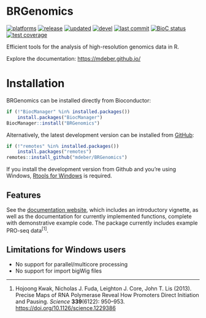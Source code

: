 
<!-- README.md is generated from README.Rmd. Please edit that file -->

# BRGenomics

<!-- badges: start (versions currently manual...) -->

[![platforms](https://img.shields.io/badge/platforms-linux%20%7C%20osx%20%7C%20win-yellow.svg)](https://bioconductor.org/checkResults/release/bioc-LATEST/BRGenomics/)
[![release](https://img.shields.io/badge/release%20version-1.12.0-navy.svg)](https://www.bioconductor.org/packages/BRGenomics)
[![updated](http://www.bioconductor.org/shields/lastcommit/release/bioc/BRGenomics.svg)](http://bioconductor.org/checkResults/devel/bioc-LATEST/BRGenomics/)
[![devel](https://img.shields.io/badge/devel%20version-1.13.0-orange.svg)](https://github.com/mdeber/BRGenomics)
[![last
commit](https://img.shields.io/github/last-commit/mdeber/BRGenomics.svg)](https://github.com/mdeber/BRGenomics/commits/master)
[![BioC
status](http://www.bioconductor.org/shields/build/release/bioc/BRGenomics.svg)](https://bioconductor.org/checkResults/release/bioc-LATEST/BRGenomics/)
[![test
coverage](https://codecov.io/gh/mdeber/BRGenomics/branch/master/graph/badge.svg)](https://codecov.io/gh/mdeber/BRGenomics)

<!-- badges: end -->

Efficient tools for the analysis of high-resolution genomics data in R.

Explore the documentation: <https://mdeber.github.io/>

# Installation

BRGenomics can be installed directly from Bioconductor:

``` r
if (!"BiocManager" %in% installed.packages())
    install.packages("BiocManager")
BiocManager::install("BRGenomics")
```

Alternatively, the latest development version can be installed from
[GitHub](https://github.com/mdeber/BRGenomics):

``` r
if (!"remotes" %in% installed.packages())
    install.packages("remotes")
remotes::install_github("mdeber/BRGenomics")
```

If you install the development version from Github and you’re using
Windows, [Rtools for
Windows](https://cran.rstudio.com/bin/windows/Rtools/) is required.

## Features

See the [documentation website](https://mdeber.github.io/), which
includes an introductory vignette, as well as the documentation for
currently implemented functions, complete with demonstrative example
code. The package currently includes example PRO-seq
data<sup>\[1\]</sup>.

## Limitations for Windows users

-   No support for parallel/multicore processing
-   No support for import bigWig files

------------------------------------------------------------------------

1.  Hojoong Kwak, Nicholas J. Fuda, Leighton J. Core, John T. Lis
    (2013). Precise Maps of RNA Polymerase Reveal How Promoters Direct
    Initiation and Pausing. *Science* **339**(6122): 950–953.
    <https://doi.org/10.1126/science.1229386>
